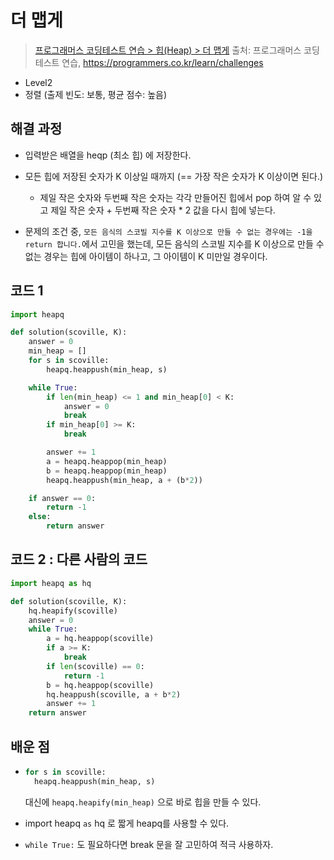 # 더 맵게

> [프로그래머스 코딩테스트 연습 > 힙(Heap) > 더 맵게](https://programmers.co.kr/learn/courses/30/lessons/42626)
> 출처: 프로그래머스 코딩 테스트 연습, https://programmers.co.kr/learn/challenges

- Level2
- 정렬 (출제 빈도: 보통, 평균 점수: 높음)

## 해결 과정

- 입력받은 배열을 heqp (최소 힙) 에 저장한다.

- 모든 힙에 저장된 숫자가 K 이상일 때까지 (== 가장 작은 숫자가 K 이상이면 된다.)

  - 제일 작은 숫자와 두번째 작은 숫자는 각각 만들어진 힙에서 pop 하여 알 수 있고
    제일 작은 숫자 + 두번째 작은 숫자 \* 2 값을 다시 힙에 넣는다.

- 문제의 조건 중, `모든 음식의 스코빌 지수를 K 이상으로 만들 수 없는 경우에는 -1을 return 합니다.`에서 고민을 했는데,
  모든 음식의 스코빌 지수를 K 이상으로 만들 수 없는 경우는 힙에 아이템이 하나고, 그 아이템이 K 미만일 경우이다.

## 코드 1

```python
import heapq

def solution(scoville, K):
    answer = 0
    min_heap = []
    for s in scoville:
        heapq.heappush(min_heap, s)

    while True:
        if len(min_heap) <= 1 and min_heap[0] < K:
            answer = 0
            break
        if min_heap[0] >= K:
            break

        answer += 1
        a = heapq.heappop(min_heap)
        b = heapq.heappop(min_heap)
        heapq.heappush(min_heap, a + (b*2))

    if answer == 0:
        return -1
    else:
        return answer
```

## 코드 2 : 다른 사람의 코드

```python
import heapq as hq

def solution(scoville, K):
    hq.heapify(scoville)
    answer = 0
    while True:
        a = hq.heappop(scoville)
        if a >= K:
            break
        if len(scoville) == 0:
            return -1
        b = hq.heappop(scoville)
        hq.heappush(scoville, a + b*2)
        answer += 1
    return answer

```

## 배운 점

- ```python
  for s in scoville:
    heapq.heappush(min_heap, s)
  ```

  대신에 `heapq.heapify(min_heap)` 으로 바로 힙을 만들 수 있다.

- import heapq `as` hq 로 짧게 heapq를 사용할 수 있다.

- `while True:` 도 필요하다면 break 문을 잘 고민하여 적극 사용하자.
